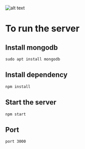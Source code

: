 ![alt text](https://i.imgur.com/bdIR4ik.jpg)

# To run the server

## Install mongodb

```sudo apt install mongodb```

## Install dependency

```npm install```

## Start the server

```npm start```

## Port

```port 3000```
